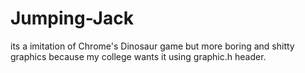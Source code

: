 # Jumping-Jack

its a imitation of Chrome's Dinosaur game but more boring and shitty graphics because my college wants it using graphic.h header.
